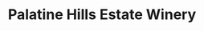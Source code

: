---
title: "Palatine Hills Estate Winery"
url: /niagara-on-the-lake/palatine-hills-estate-winery/
shop: wine
---